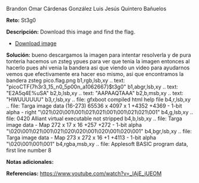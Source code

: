 Brandon Omar Cárdenas González
Luis Jesús Quintero Bañuelos  

**Reto:** St3g0

**Descripción:**
Download this image and find the flag.

- [Download image](https://artifacts.picoctf.net/c/216/pico.flag.png)

**Solución:**
bueno descargamos la imagen para intentar resolverla y de pura tonteria hacemos un zsteg ypues para ver que tenia la imagen
entonces al hacerlo pues ahi venia la bandera
asi que viendo un video para ayudarnos vemos que efectivamente era hacer eso mismo, asi que encontramos la bandera
zsteg pico.flag.png
b1,rgb,lsb,xy       .. text: "picoCTF{7h3r3_15_n0_5p00n_a1062667}$t3g0"
b1,abgr,lsb,xy      .. text: "E2A5q4E%uSA"
b2,b,lsb,xy         .. text: "AAPAAQTAAA"
b2,b,msb,xy         .. text: "HWUUUUUU"
b3,r,lsb,xy         .. file: gfxboot compiled html help file
b4,r,lsb,xy         .. file: Targa image data (16-273) 65536 x 4097 x 1 +4352 +4369 - 1-bit alpha - right "\021\020\001\001\021\021\001\001\021\021\001"
b4,g,lsb,xy         .. file: 0420 Alliant virtual executable not stripped
b4,b,lsb,xy         .. file: Targa image data - Map 272 x 17 x 16 +257 +272 - 1-bit alpha "\020\001\021\001\021\020\020\001\020\001\020\001"
b4,bgr,lsb,xy       .. file: Targa image data - Map 273 x 272 x 16 +1 +4113 - 1-bit alpha "\020\001\001\001"
b4,rgba,msb,xy      .. file: Applesoft BASIC program data, first line number 8


**Notas adicionales:**


**Referencias:** 
https://www.youtube.com/watch?v=_IAjE_jUEOM

